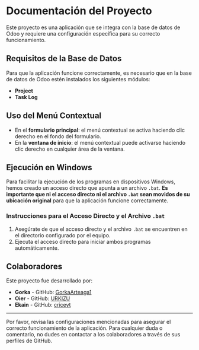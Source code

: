 # Documentación del Proyecto

Este proyecto es una aplicación que se integra con la base de datos de Odoo y requiere una configuración específica para su correcto funcionamiento.

## Requisitos de la Base de Datos

Para que la aplicación funcione correctamente, es necesario que en la base de datos de Odoo estén instalados los siguientes módulos:
- **Project**
- **Task Log**

## Uso del Menú Contextual

- En el **formulario principal**: el menú contextual se activa haciendo clic derecho en el fondo del formulario.
- En la **ventana de inicio**: el menú contextual puede activarse haciendo clic derecho en cualquier área de la ventana.

## Ejecución en Windows

Para facilitar la ejecución de los programas en dispositivos Windows, hemos creado un acceso directo que apunta a un archivo `.bat`. **Es importante que ni el acceso directo ni el archivo `.bat` sean movidos de su ubicación original** para que la aplicación funcione correctamente.

### Instrucciones para el Acceso Directo y el Archivo `.bat`

1. Asegúrate de que el acceso directo y el archivo `.bat` se encuentren en el directorio configurado por el equipo.
2. Ejecuta el acceso directo para iniciar ambos programas automáticamente.

## Colaboradores

Este proyecto fue desarrollado por:

- **Gorka** - GitHub: [GorkaArteaga1](https://github.com/GorkaArteaga1)
- **Oier** - GitHub: [URKIZU](https://github.com/URKIZU)
- **Ekain** - GitHub: [criceyt](https://github.com/criceyt)

---

Por favor, revisa las configuraciones mencionadas para asegurar el correcto funcionamiento de la aplicación. Para cualquier duda o comentario, no dudes en contactar a los colaboradores a través de sus perfiles de GitHub.
